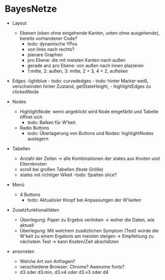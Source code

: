 # BayesNetze
- Layout
	- Ebenen (oben ohne eingehende Kanten, unten ohne ausgehende), bereits vorhandener Code?
		- todo: dynamische YPos
		- von links nach rechts?
		- planare Graphen
		- pro Ebene: die mit meisten Kanten nach außen
		- gerade anz pro Ebene: von außen nach innen plazieren
		- 1:mitte, 2: außen, 3: mitte,  2 + 3, 4 + 2,   aufteilen


- Edges
	-lightblue
		- todo: curvededges
		- todo: hinter Marker weiß, verschwinden hinter Zustand, getStateHeight,
		- highlightEdges zu clickedNode
	
- Nodes
	- HighlightNode: wenn angeklickt wird Node eingefärbt und Tabelle öffnet sich
		- todo: Balken für W'keit
	- Radio Buttons 
		- todo: Überlagerung von Buttons und Nodes: highlightNodes auslagern
	
- Tabellen
	- Anzahl der Zeilen -> alle Kombinationen der states aus Knoten und Elternknoten
	- scroll bei großen Tabellen (feste Größe)
	- states mit richtiger Wkeit
		-todo: Spalten slice?

- Menü
	- 4 Buttons
		- todo: Aktualisier Knopf bei Anpassungen der W'keiten

	
- Zusatzfunktionalitäten
	- Überlegung: Paper zu Ergebis verlinken -> woher die Daten, wie aktuell
	- Überlegung: Mit welchem zusätzlichen Symptom (Test) würde die W'keit zu einem Ergebnis am meisten steigen -> Empfehlung zu nächstem Test -> kann Kosten/Zeit abschätzen

- ansonsten
	- Welche Art von Anfragen?
	- verschiedene Browser: Chrome? Awesome fonts?
	- d3 oder d3.min, d3.v4 oder d3.v3 oder d4
